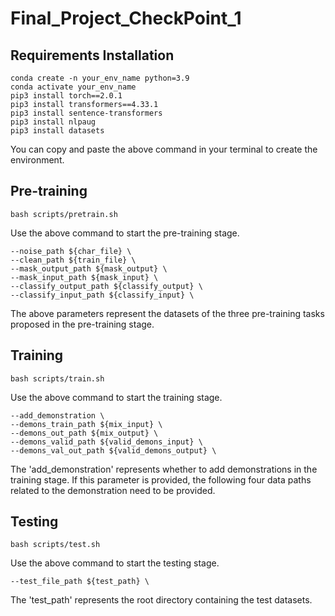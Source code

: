 # Final_Project_CheckPoint_1

## Requirements Installation
```
conda create -n your_env_name python=3.9
conda activate your_env_name
pip3 install torch==2.0.1
pip3 install transformers==4.33.1
pip3 install sentence-transformers
pip3 install nlpaug
pip3 install datasets
```
You can copy and paste the above command in your terminal to create the environment.

## Pre-training
```
bash scripts/pretrain.sh
```
Use the above command to start the pre-training stage.
```
--noise_path ${char_file} \
--clean_path ${train_file} \
--mask_output_path ${mask_output} \
--mask_input_path ${mask_input} \
--classify_output_path ${classify_output} \
--classify_input_path ${classify_input} \
```
The above parameters represent the datasets of the three pre-training tasks proposed in the pre-training stage.

## Training
```
bash scripts/train.sh
```
Use the above command to start the training stage.
```
--add_demonstration \
--demons_train_path ${mix_input} \
--demons_out_path ${mix_output} \
--demons_valid_path ${valid_demons_input} \
--demons_val_out_path ${valid_demons_output} \
```
The 'add_demonstration' represents whether to add demonstrations in the training stage. If this parameter is provided, the following four data paths related to the demonstration need to be provided.

## Testing
```
bash scripts/test.sh
```
Use the above command to start the testing stage.
```
--test_file_path ${test_path} \
```
The 'test_path' represents the root directory containing the test datasets.
